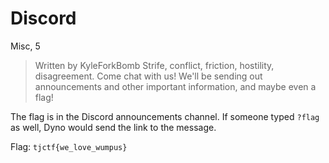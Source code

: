 # Discord
Misc, 5

>  Written by KyleForkBomb
>  Strife, conflict, friction, hostility, disagreement. Come chat with us! We'll be sending out announcements and other important information, and maybe even a flag! 

The flag is in the Discord announcements channel. If someone typed `?flag` as well, Dyno would send the link to the message.

Flag: `tjctf{we_love_wumpus}`